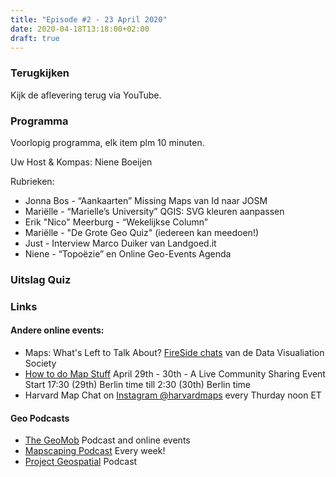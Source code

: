 ```yaml
---
title: "Episode #2 - 23 April 2020"
date: 2020-04-18T13:18:00+02:00
draft: true
---
```


### Terugkijken
Kijk de aflevering terug via YouTube.

### Programma

Voorlopig programma, elk item plm 10 minuten.

Uw Host & Kompas: Niene Boeijen

Rubrieken:
- Jonna Bos - “Aankaarten” Missing Maps van Id naar JOSM
- Mariëlle - “Marielle’s University” QGIS: SVG kleuren aanpassen
- Erik "Nico" Meerburg - “Wekelijkse Column”
- Mariëlle - "De Grote Geo Quiz" (iedereen kan meedoen!)
- Just - Interview Marco Duiker van Landgoed.it
- Niene - “Topoëzie” en Online Geo-Events Agenda

### Uitslag Quiz


### Links


#### Andere online events:

* Maps: What's Left to Talk About? [FireSide chats](https://www.datavisualizationsociety.com/fireside-chats) van de Data Visualiation Society
* [How to do Map Stuff](https://somethingaboutmaps.wordpress.com/2020/03/19/how-to-do-map-stuff/) April 29th - 30th  - A Live Community Sharing Event Start 17:30  (29th) Berlin time till 2:30 (30th) Berlin time
* Harvard Map Chat on [Instagram @harvardmaps](https://www.instagram.com/harvardmaps/?hl=en) every Thurday noon ET

#### Geo Podcasts 

* [The GeoMob](https://thegeomob.com/) Podcast and online events
* [Mapscaping Podcast]( https://mapscaping.com/) Every week! 
* [Project Geospatial](https://podcasts.google.com/?feed=aHR0cHM6Ly9hbmNob3IuZm0vcy8xMDAzZTNlMC9wb2RjYXN0L3Jzcw&episode=YjUxZGQ4OTktNjdhYi00YTM1LThmOTktZTg5YjAyNmZiMDM0&ved=0CAcQ38oDahcKEwjI3u_E3vzoAhUAAAAAHQAAAAAQBQ) Podcast 
				
				
				
				